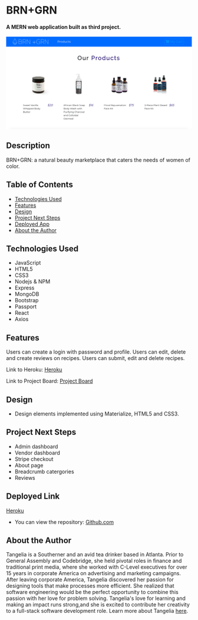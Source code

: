 # BRN+GRN

#### A MERN web application built as third project.
<img src="brngrn/src/img/Screen Shot 2019-05-21 at 11.43.19 PM.png" alt="BRN+GRN Mainpage Screenshot"/>

## Description
BRN+GRN: a natural beauty marketplace that caters the needs of women of color.

## Table of Contents
* [Technologies Used](#technologiesused)
* [Features](#features)
* [Design](#design)
* [Project Next Steps](#nextsteps)
* [Deployed App](#deployment)
* [About the Author](#author)

## <a name="technologiesused"></a>Technologies Used
* JavaScript
* HTML5
* CSS3
* Nodejs & NPM
* Express
* MongoDB
* Bootstrap
* Passport
* React
* Axios


## Features
Users can create a login with password and profile.
Users can edit, delete and create reviews on recipes.
Users can submit, edit and delete recipes.


Link to Heroku:
[Heroku](https://pacific-wave-62703.herokuapp.com/)


Link to Project Board:
[Project Board](https://github.com/tangelia/BRN-GRN/projects/1)


## <a name="design"></a>Design
* Design elements implemented using Materialize, HTML5 and CSS3. 


## <a name="nextsteps"></a>Project Next Steps
* Admin dashboard
* Vendor dashboard
* Stripe checkout
* About page
* Breadcrumb catergories
* Reviews

## <a name="deployment"></a>Deployed Link
[Heroku](https://glacial-ridge-49253.herokuapp.com/)

* You can view the repository:
[Github.com](https://github.com/tangelia/BRN-GRN)
    


## <a name="author"></a>About the Author

Tangelia is a Southerner and an avid tea drinker based in Atlanta. Prior to General Assembly and Codebridge, she held pivotal roles in finance and traditional print media, where she worked with C-Level executives for over 15 years in corporate America on advertising and marketing campaigns. After leaving corporate America, Tangelia discovered her passion for designing tools that make processes more efficient. She realized that software engineering would be the perfect opportunity to combine this passion with her love for problem solving. Tangelia's love for learning and making an impact runs strong,and she is excited to contribute her creativity to a full-stack software development role. Learn more about Tangelia [here](https://www.linkedin.com/in/tangelia). 
